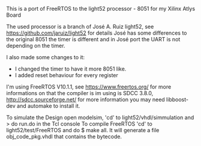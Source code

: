 This is a port of FreeRTOS to the light52 processor - 8051 for my Xilinx Atlys Board   

The used processor is a branch of José A. Ruiz light52, see https://github.com/jaruiz/light52 for details
José has some differences to the original 8051 the timer is different and in José port the UART is not depending on the timer.

I also made some changes to it:
 - I changed the timer to have it more 8051 like. 
 - I added reset behaviour for every register

I'm using FreeRTOS V10.1.1, see https://www.freertos.org/ for more informations on that 
the compiler is im using is SDCC 3.8.0, http://sdcc.sourceforge.net/ for more information
you may need libboost-dev and automake to install it. 
 
To simulate the Design open modelsim, 'cd' to light52/vhdl/simmulation and > do run.do in the Tcl console
To compile FreeRTOS 'cd' to light52/test/FreeRTOS and do $ make all. It will generate a file obj_code_pkg.vhdl that contains the bytecode.


